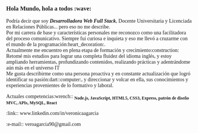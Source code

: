 <h3 style="font-family:Fira Code">Hola Mundo, hola a todos :wave: </h3>

<p style="font-family:Fira Code"> Podría decir que soy <var><strong>Desarrolladora Web Full Stack</strong></var>, Docente Universitaria y Licenciada en Relaciones Públicas... pero eso no me describe.<br>
    Por mi carrera de base y características personales me reconozco como una facilitadora del proceso comunicativo. Siempre fui curiosa e inquieta y eso me llevó a cruzarme con el mundo de la programación:heart_decoration:.<br>
    Actualmente me encuentro en plena etapa de formación y crecimiento:construction: Retomé mis estudios para lograr una completa fluidez del idioma inglés, y estoy ampliando herramientas, profundizando contenidos, realizando prácticas y adentrándome aún más en el universo IT <br>
    Me gusta describirme como una persona proactiva y en constante actualización que logró identificar su pasión:dart::computer:, y direccionar y volcar en ella, sus conocimientos y experiencias provenientes de lo formativo y laboral.</p>

<p style="font-family:Fira Code">Actuales competencias:wrench:: <sub><strong>  Node.js,  JavaScript,  HTML5,  CSS3,  Express,  patrón de diseño MVC,  APIs,  MySQL,  React</strong></sub></p>

<p style="font-family:Fira Code">:link:: www.linkedin.com/in/veronicaagarcia</p>
<p style="font-family:Fira Code">:e-mail:: veroagarcia90@gmail.com</p>

<!--
**veronicaagarcia/veronicaagarcia** is a ✨ _special_ ✨ repository because its `README.md` (this file) appears on your GitHub profile.

Here are some ideas to get you started:

- 🔭 I’m currently working on ...
- 🌱 I’m currently learning ...
- 👯 I’m looking to collaborate on ...
- 🤔 I’m looking for help with ...
- 💬 Ask me about ...
- 📫 How to reach me: ...
- 😄 Pronouns: ...
- ⚡ Fun fact: ...
-->

